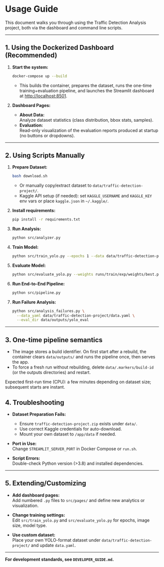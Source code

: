 # Usage Guide

This document walks you through using the Traffic Detection Analysis project, both via the dashboard and command line scripts.

---

## 1. Using the Dockerized Dashboard (Recommended)

1. **Start the system:**
   ```bash
   docker-compose up --build
   ```
   - This builds the container, prepares the dataset, runs the one-time training+evaluation pipeline, and launches the Streamlit dashboard at [http://localhost:8501](http://localhost:8501).

2. **Dashboard Pages:**
   - **About Data:**  
     Analyze dataset statistics (class distribution, bbox stats, samples).
   - **Evaluation:**  
     Read-only visualization of the evaluation reports produced at startup (no buttons or dropdowns).

---

## 2. Using Scripts Manually

1. **Prepare Dataset:**
   ```bash
   bash download.sh
   ```
   - Or manually copy/extract dataset to `data/traffic-detection-project/`.
   - Kaggle API setup (if needed): set `KAGGLE_USERNAME` and `KAGGLE_KEY` env vars or place `kaggle.json` in `~/.kaggle/`.

2. **Install requirements:**
   ```bash
   pip install -r requirements.txt
   ```

3. **Run Analysis:**
   ```bash
   python src/analyzer.py
   ```

4. **Train Model:**
   ```bash
   python src/train_yolo.py --epochs 1 --data data/traffic-detection-project/data.yaml
   ```

5. **Evaluate Model:**
   ```bash
   python src/evaluate_yolo.py --weights runs/train/exp/weights/best.pt
   ```

6. **Run End-to-End Pipeline:**
   ```bash
   python src/pipeline.py
   ```

7. **Run Failure Analysis:**
   ```bash
   python src/analysis_failures.py \
     --data_yaml data/traffic-detection-project/data.yaml \
     --eval_dir data/outputs/yolo_eval
   ```

---

## 3. One-time pipeline semantics

- The image stores a build identifier. On first start after a rebuild, the container clears `data/outputs/` and runs the pipeline once, then serves the app.
- To force a fresh run without rebuilding, delete `data/.markers/build-id` (or the outputs directories) and restart.

Expected first-run time (CPU): a few minutes depending on dataset size; subsequent starts are instant.

## 4. Troubleshooting

- **Dataset Preparation Fails:**
  - Ensure `traffic-detection-project.zip` exists under `data/`.
  - Use correct Kaggle credentials for auto-download.
  - Mount your own dataset to `/app/data` if needed.

- **Port in Use:**  
  Change `STREAMLIT_SERVER_PORT` in Docker Compose or `run.sh`.

- **Script Errors:**  
  Double-check Python version (>3.8) and installed dependencies.

---

## 5. Extending/Customizing

- **Add dashboard pages:**  
  Add numbered `.py` files to `src/pages/` and define new analytics or visualization.

- **Change training settings:**  
  Edit `src/train_yolo.py` and `src/evaluate_yolo.py` for epochs, image size, model type.

- **Use custom dataset:**  
  Place your own YOLO-format dataset under `data/traffic-detection-project/` and update `data.yaml`.

---

**For development standards, see `DEVELOPER_GUIDE.md`.**
